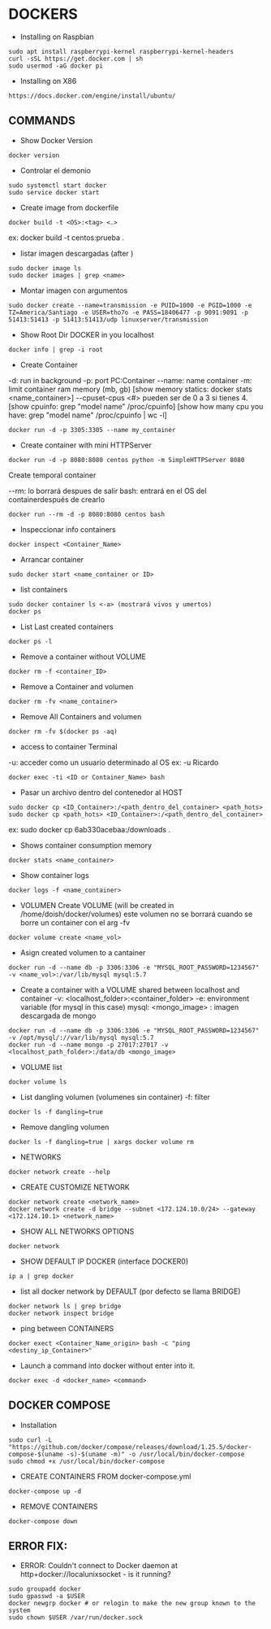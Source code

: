 # DOCKERS


* Installing on Raspbian

```
sudo apt install raspberrypi-kernel raspberrypi-kernel-headers
curl -sSL https://get.docker.com | sh
sudo usermod -aG docker pi
```

* Installing on X86

```
https://docs.docker.com/engine/install/ubuntu/
```

## COMMANDS

* Show Docker Version
```
docker version
```

* Controlar el demonio
```
sudo systemctl start docker
sudo service docker start
```

* Create image from dockerfile
```
docker build -t <OS>:<tag> <.>
```
ex: docker build -t centos:prueba .

* listar imagen descargadas (after <pull>)
```
sudo docker image ls
sudo docker images | grep <name>
```

* Montar imagen con argumentos

```
sudo docker create --name=transmission -e PUID=1000 -e PGID=1000 -e TZ=America/Santiago -e USER=tho7o -e PASS=18406477 -p 9091:9091 -p 51413:51413 -p 51413:51413/udp linuxserver/transmission
```

* Show Root Dir DOCKER in you localhost
```
docker info | grep -i root
```

* Create Container

-d: run in background
-p: port PC:Container
--name: name container
-m: limit container ram memory (mb, gb) [show memory statics: docker stats <name_container>]
--cpuset-cpus <#> pueden ser de 0 a 3 si tienes 4. [show cpuinfo: grep "model name" /proc/cpuinfo] [show how many cpu you have: grep "model name" /proc/cpuinfo | wc -l]

```
docker run -d -p 3305:3305 --name my_container
```
* Create container with mini HTTPServer
```
docker run -d -p 8080:8080 centos python -m SimpleHTTPServer 8080
```

Create temporal container

--rm: lo borrará despues de salir
bash: entrará en el OS del containerdespués de crearlo

```
docker run --rm -d -p 8080:8080 centos bash
```

* Inspeccionar info containers

```
docker inspect <Container_Name>
```

* Arrancar container
```
sudo docker start <name_container or ID>
```

* list containers
```
sudo docker container ls <-a> (mostrará vivos y umertos)
docker ps
```

* List Last created containers
```
docker ps -l
```

* Remove a container without VOLUME
```
docker rm -f <container_ID>
```

* Remove a Container and volumen
```
docker rm -fv <name_container>
```

* Remove All Containers and volumen
```
docker rm -fv $(docker ps -aq)
```

* access to container Terminal

-u: acceder como un usuario determinado al OS ex: -u Ricardo

```
docker exec -ti <ID or Container_Name> bash
```

* Pasar un archivo dentro del contenedor al HOST
```
sudo docker cp <ID_Container>:/<path_dentro_del_container> <path_hots>
sudo docker cp <path_hots> <ID_Container>:/<path_dentro_del_container>
```

ex: sudo docker cp 6ab330acebaa:/downloads .


* Shows container consumption memory
```
docker stats <name_container>
```


* Show container logs
```
docker logs -f <name_container>
```

* VOLUMEN
Create VOLUME (will be created in /home/doish/docker/volumes)
este volumen no se borrará cuando se borre un container con el arg -fv
```
docker volume create <name_vol>
```

* Asign created volumen to a cantainer
```
docker run -d --name db -p 3306:3306 -e "MYSQL_ROOT_PASSWORD=1234567" -v <name_vol>:/var/lib/mysql mysql:5.7
```

* Create a container with a VOLUME shared between localhost and container
-v: <localhost_folder>:<container_folder>
-e: environment variable (for mysql in this case)
mysql: <version>
<mongo_image> : imagen descargada de mongo


```
docker run -d --name db -p 3306:3306 -e "MYSQL_ROOT_PASSWORD=1234567" -v /opt/mysql/://var/lib/mysql mysql:5.7
docker run -d --name mongo -p 27017:27017 -v <localhost_path_folder>:/data/db <mongo_image>
```

* VOLUME list
```
docker volume ls
```

* List dangling volumen (volumenes sin container)
-f: filter
```
docker ls -f dangling=true
```

* Remove dangling volumen
```
docker ls -f dangling=true | xargs docker volume rm
```

* NETWORKS
```
docker network create --help
```

* CREATE CUSTOMIZE NETWORK
```
docker network create <network_name>
docker network create -d bridge --subnet <172.124.10.0/24> --gateway <172.124.10.1> <network_name>
```

* SHOW ALL NETWORKS OPTIONS
```
docker network
```

* SHOW DEFAULT IP DOCKER (interface DOCKER0)
```
ip a | grep docker
```

* list all docker network by DEFAULT (por defecto se llama BRIDGE)
```
docker network ls | grep bridge
docker network inspect bridge
```

* ping between CONTAINERS
```
docker exect <Container_Name_origin> bash -c "ping <destiny_ip_Container>"
```

* Launch a command into docker without enter into it.
```
docker exec -d <docker_name> <command> 
```

## DOCKER COMPOSE

* Installation
```
sudo curl -L "https://github.com/docker/compose/releases/download/1.25.5/docker-compose-$(uname -s)-$(uname -m)" -o /usr/local/bin/docker-compose
sudo chmod +x /usr/local/bin/docker-compose
```

* CREATE CONTAINERS FROM docker-compose.yml
```
docker-compose up -d
```

* REMOVE CONTAINERS
```
docker-compose down
```

## ERROR FIX:

* ERROR: Couldn't connect to Docker daemon at http+docker://localunixsocket - is it running?

```
sudo groupadd docker 
sudo gpasswd -a $USER 
docker newgrp docker # or relogin to make the new group known to the system
sudo chown $USER /var/run/docker.sock
```

